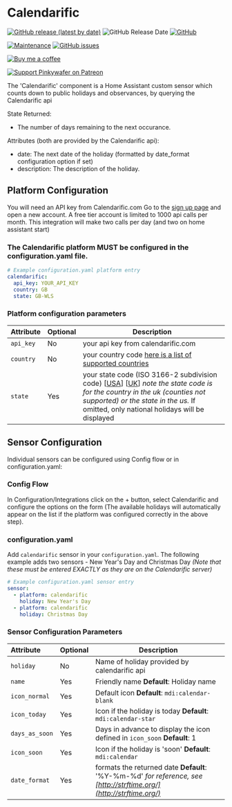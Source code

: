 # Calendarific
[![GitHub release (latest by date)](https://img.shields.io/github/v/release/pinkywafer/Calendarific)](https://github.com/pinkywafer/Calendarific/releases)
![GitHub Release Date](https://img.shields.io/github/release-date/pinkywafer/Calendarific)
[![GitHub](https://img.shields.io/github/license/pinkywafer/Calendarific)](LICENSE)

[![Maintenance](https://img.shields.io/badge/Maintained%3F-Yes-brightgreen.svg)](https://github.com/pinkywafer/Calendarific/graphs/commit-activity)
[![GitHub issues](https://img.shields.io/github/issues/pinkywafer/Calendarific)](https://github.com/pinkywafer/Calendarific/issues)

[![Buy me a coffee](https://img.shields.io/static/v1.svg?label=Buy%20me%20a%20coffee&logo=buy%20me%20a%20coffee&logoColor=white&labelColor=ff69b4&message=donate&color=Black)](https://www.buymeacoffee.com/V3q9id4)

[![Support Pinkywafer on Patreon][patreon-shield]][patreon]

The 'Calendarific' component is a Home Assistant custom sensor which counts down to public holidays and observances, by querying the Calendarific api

State Returned:
* The number of days remaining to the next occurance.

Attributes (both are provided by the Calendarific api):
* date:  The next date of the holiday (formatted by date_format configuration option if set)
* description: The description of the holiday.


## Platform Configuration

You will need an API key from Calendarific.com Go to the [sign up page](https://calendarific.com/signup) and open a new account.  A free tier account is limited to 1000 api calls per month.  This integration will make two calls per day (and two on home assistant start)

### The Calendarific platform MUST be configured in the configuration.yaml file.

```yaml
# Example configuration.yaml platform entry
calendarific:
  api_key: YOUR_API_KEY
  country: GB
  state: GB-WLS
```
### Platform configuration parameters
|Attribute |Optional|Description
|:----------|----------|------------
| `api_key` | No | your api key from calendarific.com
| `country` | No | your country code [here is a list of supported countries](https://calendarific.com/supported-countries)
| `state` | Yes | your state code (ISO 3166-2 subdivision code) [[USA](https://en.wikipedia.org/wiki/ISO_3166-2:US)] [[UK](https://en.wikipedia.org/wiki/ISO_3166-2:GB)] _note the state code is for the country in the uk (counties not supported) or the state in the us._   If omitted, only national holidays will be displayed

## Sensor Configuration

Individual sensors can be configured using Config flow or in configuration.yaml:


### Config Flow

In Configuration/Integrations click on the + button, select Calendarific and configure the options on the form (The available holidays will automatically appear on the list if the platform was configured correctly in the above step).
### configuration.yaml

Add `calendarific` sensor in your `configuration.yaml`. The following example adds two sensors - New Year's Day and Christmas Day _(Note that these must be entered EXACTLY as they are on the Calendarific server)_
```yaml
# Example configuration.yaml sensor entry
sensor:
  - platform: calendarific
    holiday: New Year's Day
  - platform: calendarific
    holiday: Christmas Day
```

### Sensor Configuration Parameters
|Attribute |Optional|Description
|:----------|----------|------------
| `holiday` | No | Name of holiday provided by calendarific api
| `name` | Yes | Friendly name **Default**: Holiday name
| `icon_normal` | Yes | Default icon **Default**:  `mdi:calendar-blank`
| `icon_today` | Yes | Icon if the holiday is today **Default**: `mdi:calendar-star`
| `days_as_soon` | Yes | Days in advance to display the icon defined in `icon_soon` **Default**: 1
| `icon_soon` | Yes | Icon if the holiday is 'soon' **Default**: `mdi:calendar`
| `date_format` | Yes | formats the returned date **Default**: '%Y-%m-%d' _for reference, see [http://strftime.org/](http://strftime.org/)_

[patreon-shield]: https://c5.patreon.com/external/logo/become_a_patron_button.png
[patreon]: https://www.patreon.com/pinkywafer
